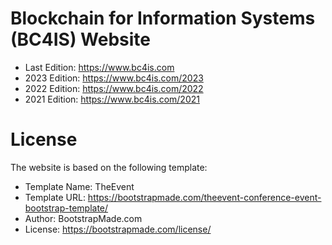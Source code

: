 # Blockchain for Information Systems (BC4IS) Website
* Last Edition: https://www.bc4is.com
* 2023 Edition: https://www.bc4is.com/2023
* 2022 Edition: https://www.bc4is.com/2022
* 2021 Edition: https://www.bc4is.com/2021

# License
The website is based on the following template:
* Template Name: TheEvent
* Template URL: https://bootstrapmade.com/theevent-conference-event-bootstrap-template/
* Author: BootstrapMade.com
* License: https://bootstrapmade.com/license/

